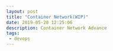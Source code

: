 ```yaml
---
layout: post
title: "Container Network(WIP)"
date: 2019-05-28 12:25:06
description: Container Network Advance
tags:
 - devops
---
```



